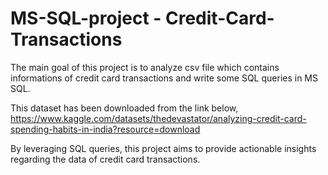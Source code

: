 # MS-SQL-project - Credit-Card-Transactions

The main goal of this project is to analyze csv file which contains informations of credit card transactions and write some SQL queries in MS SQL. 

This dataset has been downloaded from the link below, https://www.kaggle.com/datasets/thedevastator/analyzing-credit-card-spending-habits-in-india?resource=download

By leveraging SQL queries, this project aims to provide actionable insights regarding the data of credit card transactions.

